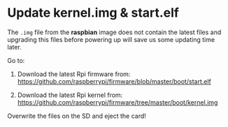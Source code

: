 # Update kernel.img & start.elf

The `.img` file from the **raspbian** image does not contain the latest files and upgrading this files before powering up will save us some updating time later.

Go to:

1. Download the latest Rpi firmware from:
https://github.com/raspberrypi/firmware/blob/master/boot/start.elf


2. Download the latest Rpi kernel from: https://github.com/raspberrypi/firmware/tree/master/boot/kernel.img

Overwrite the files on the SD and eject the card!
